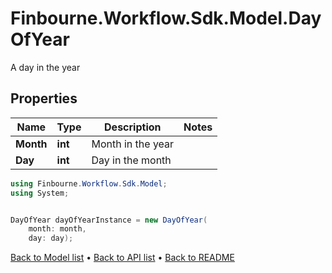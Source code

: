 # Finbourne.Workflow.Sdk.Model.DayOfYear
A day in the year

## Properties

Name | Type | Description | Notes
------------ | ------------- | ------------- | -------------
**Month** | **int** | Month in the year | 
**Day** | **int** | Day in the month | 

```csharp
using Finbourne.Workflow.Sdk.Model;
using System;


DayOfYear dayOfYearInstance = new DayOfYear(
    month: month,
    day: day);
```

[Back to Model list](../README.md#documentation-for-models) &#8226; [Back to API list](../README.md#documentation-for-api-endpoints) &#8226; [Back to README](../README.md)
